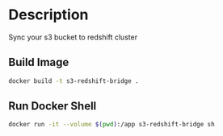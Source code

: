 # Description
Sync your s3 bucket to redshift cluster

## Build Image
```bash
docker build -t s3-redshift-bridge .
```

## Run Docker Shell
```bash
docker run -it --volume $(pwd):/app s3-redshift-bridge sh
```
